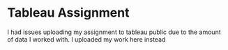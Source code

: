 # Tableau Assignment

I had issues uploading my assignment to tableau public due to the amount of data I worked with. I uploaded my work here instead
